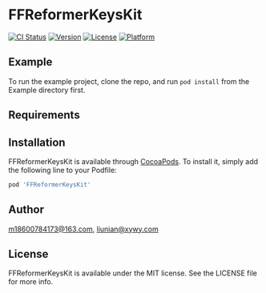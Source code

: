 # FFReformerKeysKit

[![CI Status](https://img.shields.io/travis/m18600784173@163.com/FFReformerKeysKit.svg?style=flat)](https://travis-ci.org/m18600784173@163.com/FFReformerKeysKit)
[![Version](https://img.shields.io/cocoapods/v/FFReformerKeysKit.svg?style=flat)](https://cocoapods.org/pods/FFReformerKeysKit)
[![License](https://img.shields.io/cocoapods/l/FFReformerKeysKit.svg?style=flat)](https://cocoapods.org/pods/FFReformerKeysKit)
[![Platform](https://img.shields.io/cocoapods/p/FFReformerKeysKit.svg?style=flat)](https://cocoapods.org/pods/FFReformerKeysKit)

## Example

To run the example project, clone the repo, and run `pod install` from the Example directory first.

## Requirements

## Installation

FFReformerKeysKit is available through [CocoaPods](https://cocoapods.org). To install
it, simply add the following line to your Podfile:

```ruby
pod 'FFReformerKeysKit'
```

## Author

m18600784173@163.com, liunian@xywy.com

## License

FFReformerKeysKit is available under the MIT license. See the LICENSE file for more info.
